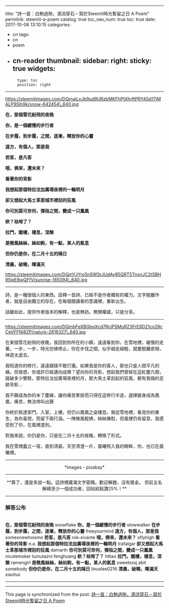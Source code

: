 
---
title: "詩一首：白駒過隙，滴流穿石－寫於Steemit時光暫留之日  A Poem"
permlink: steemit-a-poem
catalog: true
toc_nav_num: true
toc: true
date: 2017-10-06 13:10:15
categories:
- cn
tags:
- cn
- poem
- cn-reader
thumbnail: 
sidebar:
    right:
        sticky: true
widgets:
    -
        type: toc
        position: right
---


https://steemitimages.com/DQmaiLxJb9ud9URzbMKFhPtXhrftPRY4Sd17iMALP9Sih9k/snow-642454\_640.jpg

**在，那個雪花紛飛的夜晚** 

**你，是一個緩慢的步行者** 

**在步履，到步履，之間，逐漸，釋放你的心靈** 

**遠方，有個人，那是我** 

**若客，是凡客**

**哦，佛來，還未來？**

**看著你的背影**

**我想起那個特拉法加廣場夜裡的一輪明月**

**卻又想起大馬士革那城市裡刮的狂風**

**你可別莫可奈何，彈指之間，變成一只鳳凰**

**欸？袪啼了？**

**拉門，閣樓，棲息，涅槃**

**是微風絲絲，絲如鉤，有一點，某人的氣息**

**但你仍是你，在二月十五的隔日**

**清晨，破曉，暉滿天**

https://steemitimages.com/DQmYJYro5nSWSrJUdAy85QRT5TnxnJC2tSBH95jeE8wQFfV/sunrise-165094\_640.jpg

*****

詩，是一種很個人的東西。詮釋一首詩，已經不是作者獨有的權力。文字脫離作者，就是自由獨立的存在，在每個閱讀者的意識裡，重新出生。

話雖如此，提供作者版本的解釋，也是無妨。無關權威，只是分享。

*****

https://steemitimages.com/DQmbFeXBGbqXcd7RciPSMoRZ3FrE9D21cn28cCeVFFNj8ZP/nature-2616327\_640.jpg

在某個雪花紛飛的夜晚，我回到你所在的小鎮，遠遠看到你，在雪地裡，緩慢的走著。一步，一步，時光彷彿停止，你在步伐之間，似乎越走越輕，就要脫離皮相，神遊太虛去。

我知道你的修行，遠遠跟隨不敢打擾。如果我是你的客人，那也只是人間平凡的緣。但我想，你或許已經邁向成佛？望向你的背影，想起我們曾經在這紅塵凡間，踏破多少雙鞋，那特拉法加廣場夜裡的月，那大馬士革刮起的狂風，都有我倆的足跡背影...

我不願成為你的未了塵緣，讓你痛苦牽掛而只得在這修行半途，選擇變身成為鳳凰，痛苦，無法啼叫出聲

你終於抵達家門，入室，上樓，但仍以鳳凰之姿棲息。我從雪地裡，看見你的重生，為你喜悅，而留下兩行淚。一陣微風輕拂，絲絲撫慰，但風裡仍有留意，我感受到了你，在風裡道別。

對我來說，你仍是你，只是在二月十五的夜晚，轉換了形式。

我在雪裡矗立一宿，直到清晨，天空清澄一片，晨曦照入我的眼眸，你，也已在晨曦裡。

****

<center>*images - pixabay*</center>

****

<center>**算了，還是多說一點。這詩裡藏滿文字密碼。歡迎解題，沒有獎金。
但前五名解碼至少一個成功者，回帖給點讚25%！**</center>

****
### 解答公布

<br>**在，那個雪花紛飛的夜晚** 
snowflake
**你，是一個緩慢的步行者** 
slowwalker
**在步履，到步履，之間，逐漸，釋放你的心靈** 
freeyourmind
**遠方，有個人，那是我** 
someonewhoisme
**若客，是凡客**
rok-sivante
**哦，佛來，還未來？**
oflyhigh
**看著你的背影**
n.a.
**我想起那個特拉法加廣場夜裡的一輪明月**
trafalgar
**卻又想起大馬士革那城市裡刮的狂風**
damarth
**你可別莫可奈何，彈指之間，變成一只鳳凰**
nicolemoker  tumutazni fenghuang
**欸？袪啼了？**
htliao
**拉門，閣樓，棲息，涅槃**
ramengirl
**是微風絲絲，絲如鉤，有一點，某人的氣息**
sweetsssj abit somebody
**但你仍是你，在二月十五的隔日**
linuslee0216
**清晨，破曉，暉滿天**
xiaohui
****

- - -

This page is synchronized from the post: [詩一首：白駒過隙，滴流穿石－寫於Steemit時光暫留之日  A Poem](https://steemit.com/@deanliu/steemit-a-poem)
